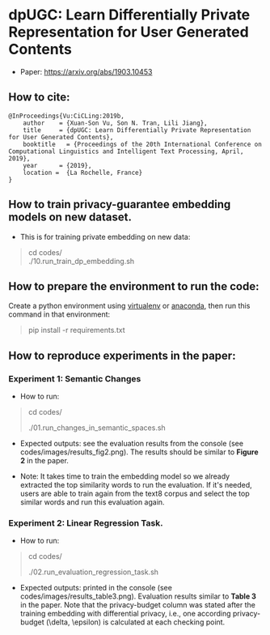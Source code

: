 # dpUGC: Learn Differentially Private Representation for User Generated Contents 
* Paper: https://arxiv.org/abs/1903.10453
## How to cite:
```
@InProceedings{Vu:CiCLing:2019b,
	author    = {Xuan-Son Vu, Son N. Tran, Lili Jiang},
	title     = {dpUGC: Learn Differentially Private Representation for User Generated Contents},
	booktitle   = {Proceedings of the 20th International Conference on Computational Linguistics and Intelligent Text Processing, April, 2019},
	year      = {2019},
	location = 	{La Rochelle, France}
}
```

## How to train privacy-guarantee embedding models on new dataset.
* This is for training private embedding on new data:
> cd codes/ <br>
> ./10.run_train_dp_embedding.sh

## How to prepare the environment to run the code:
Create a python environment using [virtualenv](https://docs.python.org/3/library/venv.html) 
or [anaconda](https://www.anaconda.com/distribution/), 
then run this command in that environment:
> pip install -r requirements.txt

## How to reproduce experiments in the paper:

### Experiment 1: Semantic Changes
* How to run:<br>
> cd codes/ <br>
>
> ./01.run_changes_in_semantic_spaces.sh
* Expected outputs: see the evaluation results from the console (see codes/images/results_fig2.png). 
The results should be similar to **Figure 2** in the paper.

* Note:
It takes time to train the embedding model so we already extracted the top similarity 
words to run the evaluation. If it's needed, users are able to train again from the text8 corpus
and select the top similar words and run this evaluation again.

### Experiment 2: Linear Regression Task.
* How to run:
> cd codes/ <br>
>
> ./02.run_evaluation_regression_task.sh

* Expected outputs: printed in the console (see codes/images/results_table3.png). Evaluation results similar to **Table 3** in the paper. 
Note that the privacy-budget column was stated after the training embedding with differential privacy, 
i.e., one according privacy-budget (\delta, \epsilon) is calculated at each checking point.
